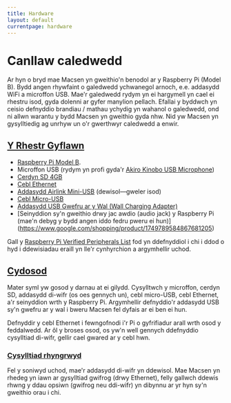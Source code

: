 ```yaml
---
title: Hardware
layout: default
currentpage: hardware
---
```


Canllaw caledwedd
===

Ar hyn o bryd mae Macsen yn gweithio'n benodol ar y Raspberry Pi (Model B). Bydd angen rhywfaint o galedwedd ychwanegol arnoch, e.e. addasydd WiFi a microffon USB. Mae'r galedwedd rydym yn ei hargymell yn cael ei rhestru isod, gyda dolenni ar gyfer manylion pellach. Efallai y byddwch yn ceisio defnyddio brandiau / mathau ychydig yn wahanol o galedwedd, ond ni allwn warantu y bydd Macsen yn gweithio gyda nhw. Nid yw Macsen yn gysylltiedig ag unrhyw un o'r gwerthwyr caledwedd a enwir.

<h2 class="linked" id='complete-list'><a href="#complete-list" title="Permalink to this headline">Y Rhestr Gyflawn</a></h2>

- [Raspberry Pi Model B](https://www.google.com/shopping/product/16525736034140563056).
- Microffon USB (rydym yn profi gyda'r [Akiro Kinobo USB Microphone](http://www.amazon.com/USB-2-0-Microphone-Recognition-Software/%20dp/B008CNZOJY/ref=sr_1_1?s=electronics))
- [Cerdyn SD 4GB](https://www.google.com/shopping/product/4813288882623522717)
- [Cebl Ethernet](https://www.google.com/search?hl=en&amp;tbm=shop&amp;q=ethernet+cable)
- [Addasydd Airlink Mini-USB](https://www.google.com/search?q=Airlink+Mini-USB+Adapter) (dewisol—gweler isod)
- [Cebl Micro-USB](http://www.amazon.com/Monoprice-Male-Micro-28AWG-Cable/dp/B001U3SU8U/ref=pd_sim_pc_1)
- [Addasydd USB Gwefru ar y Wal (Wall Charging Adapter)](https://www.google.com/search?q=USB+wall+charger)
- [Seinyddion sy'n gweithio drwy jac awdio (audio jack) y Raspberry Pi (mae'n debyg y bydd angen iddo fedru pweru ei hun)] (https://www.google.com/shopping/product/1749789584867681205)

Gall y [Raspberry Pi Verified Peripherals List](http://elinux.org/RPi_VerifiedPeripherals) fod  yn ddefnyddiol i chi i ddod o hyd i ddewisiadau eraill yn lle'r cynhyrchion a argymhellir uchod.

<h2 class="linked" id='assembly'><a href="#assembly" title="Permalink to this headline">Cydosod</a></h2>

Mater syml yw gosod y darnau at ei gilydd. Cysylltwch y microffon, cerdyn SD, addasydd di-wifr (os oes gennych un), cebl micro-USB, cebl Ethernet, a'r seinyddion wrth y Raspberry Pi. Argymhellir defnyddio'r addasydd USB sy'n gwefru ar y wal i bweru Macsen fel dyfais ar ei ben ei hun.

Defnyddir y cebl Ethernet  i fewngofnodi i'r Pi o gyfrifiadur arall wrth osod y feddalwedd. Ar ôl y broses osod, os yw'n well gennych ddefnyddio cysylltiad di-wifr, gellir cael gwared ar y cebl hwn.

<h3 class="linked" id='internet'><a href="#internet" title="Permalink to this headline">Cysylltiad rhyngrwyd</a></h3>

Fel y soniwyd uchod, mae'r addasydd di-wifr yn ddewisol. Mae Macsen yn rhedeg yn iawn ar gysylltiad gwifrog (drwy Ethernet), felly gallwch ddewis rhwng y ddau opsiwn (gwifrog neu ddi-wifr) yn dibynnu ar yr hyn sy'n gweithio orau i chi.
